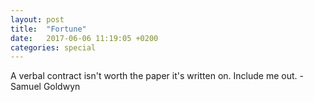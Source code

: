 ```yaml
---
layout: post
title:  "Fortune"
date:   2017-06-06 11:19:05 +0200
categories: special
---
```


  A verbal contract isn't worth the paper it's written on. Include
  me out. -Samuel Goldwyn

